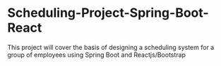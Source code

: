 # Scheduling-Project-Spring-Boot-React
This project will cover the basis of designing a scheduling system for a group of employees using Spring Boot and Reactjs/Bootstrap
